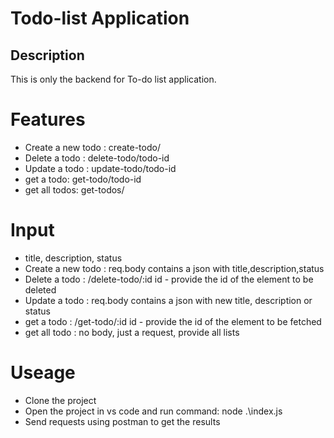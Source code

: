 # Todo-list Application 

## Description 
This is only the backend for To-do list application.

# Features
- Create a new todo : create-todo/
- Delete a todo : delete-todo/todo-id
- Update a todo : update-todo/todo-id
- get a todo: get-todo/todo-id
- get all todos: get-todos/

# Input
- title, description, status
- Create a new todo : req.body contains a json with title,description,status
- Delete a todo : /delete-todo/:id  id - provide the id of the element to be deleted
- Update a todo : req.body contains a json with new title, description or status
- get a todo :  /get-todo/:id  id - provide the id of the element to be fetched 
- get all todo : no body, just a request, provide all lists

# Useage
- Clone the project
- Open the project in vs code and run command: node .\index.js
- Send requests using postman to get the results



